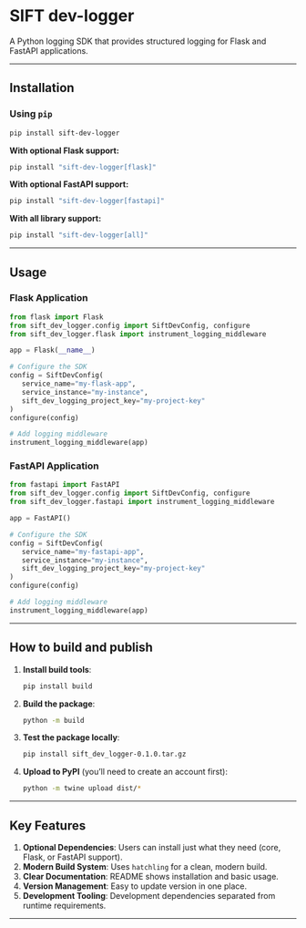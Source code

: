 # SIFT dev-logger

A Python logging SDK that provides structured logging for Flask and FastAPI applications.

---

## Installation

### Using `pip`

```bash
pip install sift-dev-logger
```

**With optional Flask support:**

```bash
pip install "sift-dev-logger[flask]"
```

**With optional FastAPI support:**

```bash
pip install "sift-dev-logger[fastapi]"
```

**With all library support:**

```bash
pip install "sift-dev-logger[all]"
```

---

## Usage

### Flask Application

```python
from flask import Flask
from sift_dev_logger.config import SiftDevConfig, configure
from sift_dev_logger.flask import instrument_logging_middleware

app = Flask(__name__)

# Configure the SDK
config = SiftDevConfig(
   service_name="my-flask-app",
   service_instance="my-instance",
   sift_dev_logging_project_key="my-project-key"
)
configure(config)

# Add logging middleware
instrument_logging_middleware(app)
```

### FastAPI Application

```python
from fastapi import FastAPI
from sift_dev_logger.config import SiftDevConfig, configure
from sift_dev_logger.fastapi import instrument_logging_middleware

app = FastAPI()

# Configure the SDK
config = SiftDevConfig(
   service_name="my-fastapi-app",
   service_instance="my-instance",
   sift_dev_logging_project_key="my-project-key"
)
configure(config)

# Add logging middleware
instrument_logging_middleware(app)
```

---

## How to build and publish

1. **Install build tools**:

    ```bash
    pip install build
    ```

2. **Build the package**:

    ```bash
    python -m build
    ```

3. **Test the package locally**:

    ```bash
    pip install sift_dev_logger-0.1.0.tar.gz
    ```

4. **Upload to PyPI** (you’ll need to create an account first):

    ```bash
    python -m twine upload dist/*
    ```

---

## Key Features

1. **Optional Dependencies**: Users can install just what they need (core, Flask, or FastAPI support).  
2. **Modern Build System**: Uses `hatchling` for a clean, modern build.  
3. **Clear Documentation**: README shows installation and basic usage.  
4. **Version Management**: Easy to update version in one place.  
5. **Development Tooling**: Development dependencies separated from runtime requirements.

---